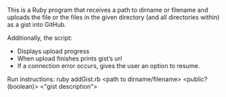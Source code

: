This is a Ruby program that receives a path to dirname or filename and uploads the file or the files in the given directory (and all directories within) as a gist into GitHub.

Additionally, the script:
* Displays upload progress
* When upload finishes prints gist’s url
* If a connection error occurs, gives the user an option to resume.

Run instructions:
ruby addGist.rb <path to dirname/filename> <public? (boolean)> <"gist description">
